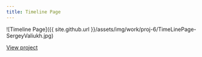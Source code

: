 ```yaml
---
title: Timeline Page
---
```


![Timeline Page]({{ site.github.url }}/assets/img/work/proj-6/TimeLinePage-SergeyValiukh.jpg)

<a class="home-cta" markdown="1" href="https://mrbrogrammer.github.io/Email-Template/">View project</a>
